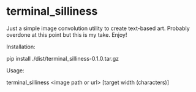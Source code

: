 # terminal_silliness

Just a simple image convolution utility to create text-based art. Probably overdone at this point but this is my take. Enjoy!

Installation:

pip install ./dist/terminal_silliness-0.1.0.tar.gz

Usage:

terminal_silliness \<image path or url> [target width (characters)]
